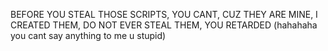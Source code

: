 BEFORE YOU STEAL THOSE SCRIPTS, YOU CANT, CUZ THEY ARE MINE, I CREATED THEM, DO NOT EVER STEAL THEM, YOU RETARDED (hahahaha you cant say anything to me u stupid)
